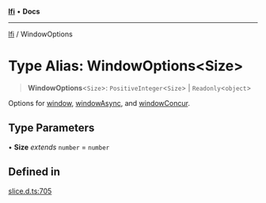 [**lfi**](../readme.md) • **Docs**

---

[lfi](../globals.md) / WindowOptions

# Type Alias: WindowOptions\<Size\>

> **WindowOptions**\<`Size`\>: `PositiveInteger`\<`Size`\> \|
> `Readonly`\<`object`\>

Options for [window](../functions/window.md),
[windowAsync](../functions/windowAsync.md), and
[windowConcur](../functions/windowConcur.md).

## Type Parameters

• **Size** _extends_ `number` = `number`

## Defined in

[slice.d.ts:705](https://github.com/TomerAberbach/lfi/blob/c9ef1bf4d1040d7f49c52b70b358c019e55f524d/src/operations/slice.d.ts#L705)
